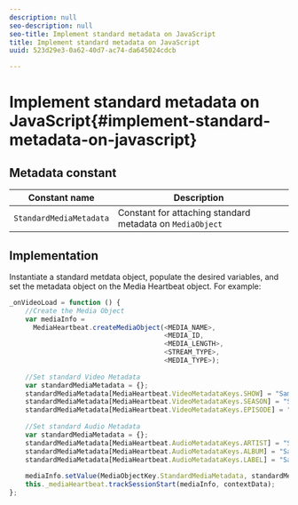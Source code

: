 ```yaml
---
description: null
seo-description: null
seo-title: Implement standard metadata on JavaScript
title: Implement standard metadata on JavaScript
uuid: 523d29e3-0a62-40d7-ac74-da645024cdcb

---
```


# Implement standard metadata on JavaScript{#implement-standard-metadata-on-javascript}

## Metadata constant

|  Constant name  | Description&nbsp;&nbsp;  |
| --- | --- |
|  `StandardMediaMetadata`  | Constant for attaching standard metadata on `MediaObject`  |

## Implementation

Instantiate a standard metdata object, populate the desired variables, and set the metadata object on the Media Heartbeat object. For example: 

```js
_onVideoLoad = function () { 
    //Create the Media Object   
    var mediaInfo =  
      MediaHeartbeat.createMediaObject(<MEDIA_NAME>,  
                                       <MEDIA_ID,  
                                       <MEDIA_LENGTH>, 
                                       <STREAM_TYPE>,
                                       <MEDIA_TYPE>); 
 
    //Set standard Video Metadata 
    var standardMediaMetadata = {};     
    standardMediaMetadata[MediaHeartbeat.VideoMetadataKeys.SHOW] = "Sample Show"; 
    standardMediaMetadata[MediaHeartbeat.VideoMetadataKeys.SEASON] = "Sample Season"; 
    standardMediaMetadata[MediaHeartbeat.VideoMetadataKeys.EPISODE] = "Sample Episode"; 
 
    //Set standard Audio Metadata 
    var standardMediaMetadata = {};     
    standardMediaMetadata[MediaHeartbeat.AudioMetadataKeys.ARTIST] = "Sample Artist"; 
    standardMediaMetadata[MediaHeartbeat.AudioMetadataKeys.ALBUM] = "Sample Album"; 
    standardMediaMetadata[MediaHeartbeat.AudioMetadataKeys.LABEL] = "Sample Label"; 
 
    mediaInfo.setValue(MediaObjectKey.StandardMediaMetadata, standardMediaMetadata); 
    this._mediaHeartbeat.trackSessionStart(mediaInfo, contextData); 
}; 
```

